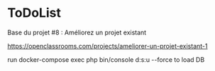 ToDoList
========

Base du projet #8 : Améliorez un projet existant

https://openclassrooms.com/projects/ameliorer-un-projet-existant-1

run docker-compose exec php bin/console d:s:u --force to load DB